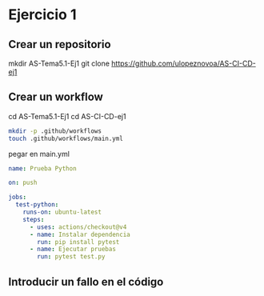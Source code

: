 # Ejercicio 1

## Crear un repositorio

mkdir AS-Tema5.1-Ej1
git clone https://github.com/ulopeznovoa/AS-CI-CD-ej1

## Crear un workflow
cd AS-Tema5.1-Ej1
cd AS-CI-CD-ej1
```bash
mkdir -p .github/workflows
touch .github/workflows/main.yml
```
pegar en main.yml
```yml
name: Prueba Python

on: push

jobs:
  test-python:
    runs-on: ubuntu-latest
    steps:
      - uses: actions/checkout@v4
      - name: Instalar dependencia
        run: pip install pytest
      - name: Ejecutar pruebas
        run: pytest test.py

```

## Introducir un fallo en el código
